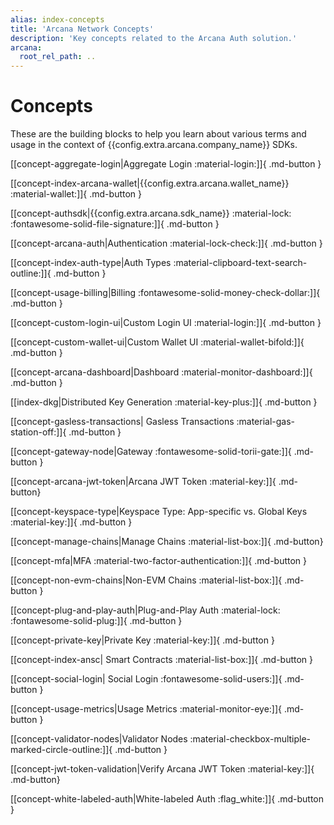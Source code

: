 ```yaml
---
alias: index-concepts
title: 'Arcana Network Concepts'
description: 'Key concepts related to the Arcana Auth solution.'
arcana:
  root_rel_path: ..
---
```


# Concepts

These are the building blocks to help you learn about various terms and usage in the context of {{config.extra.arcana.company_name}} SDKs.

[[concept-aggregate-login|Aggregate Login :material-login:]]{ .md-button }

[[concept-index-arcana-wallet|{{config.extra.arcana.wallet_name}} :material-wallet:]]{ .md-button }

[[concept-authsdk|{{config.extra.arcana.sdk_name}} :material-lock: :fontawesome-solid-file-signature:]]{ .md-button }

[[concept-arcana-auth|Authentication :material-lock-check:]]{ .md-button }

[[concept-index-auth-type|Auth Types :material-clipboard-text-search-outline:]]{ .md-button }

[[concept-usage-billing|Billing :fontawesome-solid-money-check-dollar:]]{ .md-button }

[[concept-custom-login-ui|Custom Login UI :material-login:]]{ .md-button }

[[concept-custom-wallet-ui|Custom Wallet UI :material-wallet-bifold:]]{ .md-button }

[[concept-arcana-dashboard|Dashboard :material-monitor-dashboard:]]{ .md-button }

[[index-dkg|Distributed Key Generation :material-key-plus:]]{ .md-button }

[[concept-gasless-transactions| Gasless Transactions :material-gas-station-off:]]{ .md-button }

[[concept-gateway-node|Gateway :fontawesome-solid-torii-gate:]]{ .md-button }

[[concept-arcana-jwt-token|Arcana JWT Token :material-key:]]{ .md-button}

[[concept-keyspace-type|Keyspace Type: App-specific vs. Global Keys :material-key:]]{ .md-button }

[[concept-manage-chains|Manage Chains :material-list-box:]]{ .md-button}

[[concept-mfa|MFA :material-two-factor-authentication:]]{ .md-button }

[[concept-non-evm-chains|Non-EVM Chains :material-list-box:]]{ .md-button }

[[concept-plug-and-play-auth|Plug-and-Play Auth :material-lock: :fontawesome-solid-plug:]]{ .md-button }

[[concept-private-key|Private Key :material-key:]]{ .md-button }

[[concept-index-ansc| Smart Contracts :material-list-box:]]{ .md-button }

[[concept-social-login| Social Login :fontawesome-solid-users:]]{ .md-button }

[[concept-usage-metrics|Usage Metrics :material-monitor-eye:]]{ .md-button }

[[concept-validator-nodes|Validator Nodes :material-checkbox-multiple-marked-circle-outline:]]{ .md-button }

[[concept-jwt-token-validation|Verify Arcana JWT Token :material-key:]]{ .md-button}

[[concept-white-labeled-auth|White-labeled Auth :flag_white:]]{ .md-button }
